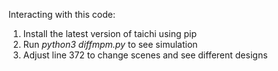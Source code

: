 Interacting with this code:
1. Install the latest version of taichi using pip
2. Run _python3 diffmpm.py_ to see simulation
3. Adjust line 372 to change scenes and see different designs
